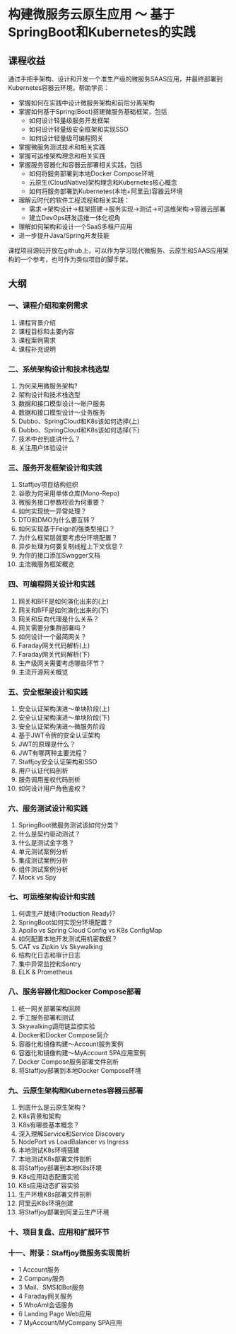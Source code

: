 构建微服务云原生应用 ～ 基于SpringBoot和Kubernetes的实践
===
## 课程收益

通过手把手架构、设计和开发一个准生产级的微服务SAAS应用，并最终部署到Kubernetes容器云环境，帮助学员：

* 掌握如何在实践中设计微服务架构和前后分离架构
* 掌握如何基于Spring(Boot)搭建微服务基础框架，包括
  * 如何设计轻量级服务开发框架
  * 如何设计轻量级安全框架和实现SSO
  * 如何设计轻量级可编程网关
* 掌握微服务测试技术和相关实践
* 掌握可运维架构理念和相关实践
* 掌握服务容器化和容器云部署相关实践，包括
  * 如何将服务部署到本地Docker Compose环境
  * 云原生(CloudNative)架构理念和Kubernetes核心概念
  * 如何将服务部署到Kubernetes(本地+阿里云)容器云环境
* 理解云时代的软件工程流程和相关实践：
  * 需求->架构设计->框架搭建->服务实现->测试->可运维架构->容器云部署
  * 建立DevOps研发运维一体化视角
* 理解如何架构和设计一个SaaS多租户应用
* 进一步提升Java/Spring开发技能

课程项目源码开放在github上，可以作为学习现代微服务、云原生和SAAS应用架构的一个参考，也可作为类似项目的脚手架。

## 大纲

### 一、课程介绍和案例需求
1. 课程背景介绍
2. 课程目标和主要内容
3. 课程案例需求
4. 课程补充说明

### 二、系统架构设计和技术栈选型
1. 为何采⽤微服务架构?
2. 架构设计和技术栈选型
3. 数据和接口模型设计～账户服务
4. 数据和接口模型设计～业务服务
5. Dubbo、SpringCloud和K8s该如何选择(上)
6. Dubbo、SpringCloud和K8s该如何选择(下)
7. 技术中台到底讲什么？
8. 关注⽤户体验设计

### 三、服务开发框架设计和实践

1. Staffjoy项目结构组织
2. 谷歌为何采用单体仓库(Mono-Repo)
3. 微服务接口参数校验为何重要？
4. 如何实现统一异常处理？
5. DTO和DMO为什么要互转？
6. 如何实现基于Feign的强类型接口？
7. 为什么框架层就要考虑分环境配置？
8. 异步处理为何要复制线程上下文信息？
9. 为你的接口添加Swagger文档
10. 主流微服务框架概览

### 四、可编程网关设计和实践
1. 网关和BFF是如何演化出来的(上)
2. 网关和BFF是如何演化出来的(下)
3. 网关和反向代理是什么关系？
4. 网关需要分集群部署吗？
5. 如何设计一个最简网关？
6. Faraday网关代码解析(上)
7. Faraday网关代码解析(下)
8. 生产级网关需要考虑哪些环节？
9. 主流开源网关概览

### 五、安全框架设计和实践

1. 安全认证架构演进～单块阶段(上)
2. 安全认证架构演进～单块阶段(下)
3. 安全认证架构演进～微服务阶段
4. 基于JWT令牌的安全认证架构
5. JWT的原理是什么？
6. JWT有哪两种主要流程？
7. Staffjoy安全认证架构和SSO
8. 用户认证代码剖析
9. 服务调用鉴权代码剖析
10. 如何设计用户角色鉴权？

### 六、服务测试设计和实践

1. SpringBoot微服务测试该如何分类？
2. 什么是契约驱动测试？
3. 什么是测试金字塔？
4. 单元测试案例分析
5. 集成测试案例分析
6. 组件测试案例分析
7. Mock vs Spy

### 七、可运维架构设计和实践

1. 何谓生产就绪(Production Ready)?
2. SpringBoot如何实现分环境配置？
3. Apollo vs Spring Cloud Config vs K8s ConfigMap
4. 如何配置本地开发测试用机密数据？
5. CAT vs Zipkin Vs Skywalking
6. 结构化日志和审计日志
7. 集中异常监控和Sentry
8. ELK & Prometheus

### 八、服务容器化和Docker Compose部署

1. 统一网关部署架构回顾
2. 手工服务部署和测试
3. Skywalking调用链监控实验
4. Docker和Docker Compose简介
5. 容器化和镜像构建～Account服务案例
6. 容器化和镜像构建～MyAccount SPA应用案例
7. Docker Compose服务部署文件剖析
8. 将Staffjoy部署到本地Docker Compose环境

### 九、云原生架构和Kubernetes容器云部署
1. 到底什么是云原生架构？
2. K8s背景和架构
3. K8s有哪些基本概念？
4. 深入理解Service和Service Discovery
5. NodePort vs LoadBalancer vs Ingress
6. 本地测试K8s环境搭建
7. 本地测试K8s部署文件剖析
8. 将Staffjoy部署到本地K8s环境
9. K8s应用动态配置实验
10. K8s应用动态扩容实验
11. 生产环境K8s部署文件剖析
12. 阿里云K8s环境创建
13. 将Staffjoy部署到阿里云生产环境

### 十、项目复盘、应用和扩展环节

### 十一、附录：Staffjoy微服务实现简析

* 1 Account服务
* 2 Company服务
* 3 Mail、SMS和Bot服务
* 4 Faraday网关服务
* 5 WhoAmI会话服务
* 6 Landing Page Web应用
* 7 MyAccount/MyCompany SPA应用
